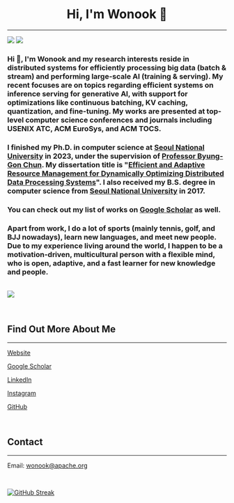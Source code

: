 <h1 align="center">Hi, I'm Wonook 👋</h1>

-------------------
<p align="left">
  <img src="https://img.shields.io/badge/Interests-Distributed Systems, Clouds, Big Data, Data Processing, Machine Learning-dodgerblue" />  <img src="https://img.shields.io/badge/Languages-English, Korean, French-dodgerblue" /> </p>

### Hi 👋, I'm Wonook and my research interests reside in distributed systems for efficiently processing big data (batch & stream) and performing large-scale AI (training & serving). My recent focuses are on topics regarding efficient systems on inference serving for generative AI, with support for optimizations like continuous batching, KV caching, quantization, and fine-tuning. My works are presented at top-level computer science conferences and journals including USENIX ATC, ACM EuroSys, and ACM TOCS.  

### I finished my Ph.D. in computer science at <a href="https://en.snu.ac.kr">Seoul National University</a> in 2023, under the supervision of <a href="https://bgchun.github.io">Professor Byung-Gon Chun</a>. My dissertation title is "<a href="https://s-space.snu.ac.kr/bitstream/10371/196490/1/000000177553.pdf">Efficient and Adaptive Resource Management for Dynamically Optimizing Distributed Data Processing Systems</a>". I also received my B.S. degree in computer science from <a href="https://en.snu.ac.kr">Seoul National University</a> in 2017.
### You can check out my list of works on <a href="https://scholar.google.com/citations?user=OKtsXwMAAAAJ">Google Scholar</a> as well.  

### Apart from work, I do a lot of sports (mainly tennis, golf, and BJJ nowadays), learn new languages, and meet new people. Due to my experience living around the world, I happen to be a motivation-driven, multicultural person with a flexible mind, who is open, adaptive, and a fast learner for new knowledge and people.  

  <br><a href="https://docs.google.com/document/d/1S3vEHc9leVQ0NK_5GjvWHoKbbqGtxPJ-8Ka5jIDXzmc/edit?usp=sharing" target="_blank" rel="noopener noreferrer"><img src="https://img.shields.io/badge/Click for my CV-critical" /></a>

<br>

## Find Out More About Me
-------------------

[Website](https://wonook.github.io)

[Google Scholar](https://scholar.google.com/citations?user=OKtsXwMAAAAJ)

[LinkedIn](https://www.linkedin.com/in/wonook/)

[Instagram](https://www.instagram.com/wonooks/)

[GitHub](https://github.com/wonook)

<br>

## Contact
-------------------

Email: [wonook@apache.org](mailto:wonook@apache.org)

<br>

<!-- ## My Stats -->
[![GitHub Streak](http://github-readme-streak-stats.herokuapp.com?user=wonook)](https://git.io/streak-stats) <br />
<!-- <img src="https://github-readme-stats.vercel.app/api?username=wonook&show_icons=true&hide_border=true&count_private=true&theme=shades-of-purple&icon_color=fad000" alt="My GitHub Stats"> -->
<!-- [![Top Langs](https://github-readme-stats.vercel.app/api/top-langs/?username=wonook&layout=compact)](https://github.com/anuraghazra/github-readme-stats) -->
